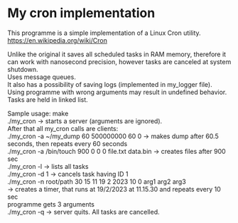 # My cron implementation

This programme is a simple implementation of a Linux Cron utility.<br/>
https://en.wikipedia.org/wiki/Cron

Unlike the original it saves all scheduled tasks in RAM memory,
therefore it can work with nanosecond precision, however tasks are canceled at system shutdown.<br/>
Uses message queues. <br/>
It also has a possibility of saving logs (implemented in my_logger file).<br/>
Using programme with wrong arguments may result in undefined behavior.<br/>
Tasks are held in linked list.

Sample usage:
make <br/>
./my_cron -> starts a server (arguments are ignored).<br/>
After that all my_cron calls are clients:<br/>
./my_cron -a ~/my_dump 60 500000000 60 0            -> makes dump after 60.5 seconds, then repeats every 60 seconds<br/>
./my_cron -a /bin/touch 900 0 0 0 file.txt data.bin -> creates files after 900 sec<br/>
./my_cron -l                                        -> lists all tasks<br/>
./my_cron -d 1                                      -> cancels task having ID 1<br/>
./my_cron -n root/path 30 15 11 19 2 2023 10 0 arg1 arg2 arg3<br/>
                                                    -> creates a timer, that runs at 19/2/2023 at 11.15.30 and repeats every 10 sec<br/>
                                                        programme gets 3 arguments<br/>
./my_cron -q                                        -> server quits. All tasks are cancelled.
